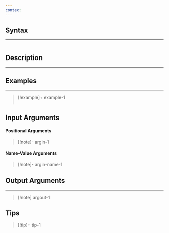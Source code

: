 ```yaml
---
contex:
---
```

## Syntax
---
```octave

```

## Description
---

## Examples
---
> [!example]+ example-1
> ```octave
> 
> ```

## Input Arguments
#### Positional Arguments

>[!note]- argin-1

#### Name-Value Arguments

>[!note]- argin-name-1

## Output Arguments
---

> [!note] argout-1

## Tips

>[!tip]+ tip-1
